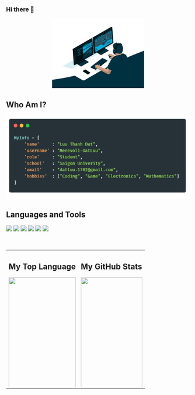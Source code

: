 ### Hi there 👋


<div align="center">
  <img alt="GIF" src="./code.gif" width="50%"/>
</div>

<h2>Who Am I?</h2>

<div align="center">
  <img src="./carbon.png"/>
</div>


<!--
**Merevoli-DatLuu/Merevoli-DatLuu** is a ✨ _special_ ✨ repository because its `README.md` (this file) appears on your GitHub profile.

Here are some ideas to get you started:

- 🔭 I’m currently working on ...
- 🌱 I’m currently learning ...
- 👯 I’m looking to collaborate on ...
- 🤔 I’m looking for help with ...
- 💬 Ask me about ...
- 📫 How to reach me: ...
- 😄 Pronouns: ...
- ⚡ Fun fact: ...
-->

<h2>Languages and Tools</h2>
<code><img src="https://img.shields.io/badge/python%20-%2314354C.svg?&style=for-the-badge&logo=python&logoColor=white"/></code>
<code><img src="https://img.shields.io/badge/C++%20-%2300599C.svg?&style=for-the-badge&logo=c%2B%2B&logoColor=white"/></code>
<code><img src="https://img.shields.io/badge/Java%20-%23E34F26.svg?&style=for-the-badge&logo=java&logoColor=white"/></code>
<code><img src="https://img.shields.io/badge/javascript%20-%23323330.svg?&style=for-the-badge&logo=javascript&logoColor=%23F7DF1E"/></code>
<code><img src="https://img.shields.io/badge/git%20-%23121011.svg?&style=for-the-badge&logo=git&logoColor=%23F7DF1E"/></code>
<code><img src="https://img.shields.io/badge/mysql%20-%235C2D91.svg?&style=for-the-badge&logo=mysql&logoColor=white"/></code>
  
<br>
<br>
<br>
  
<table border = "0" width = "100%">
  <tr>
    <td>
      <h2>My Top Language</h2>
      <img align="center" width="100%" height="300" src="https://github-readme-stats.vercel.app/api/top-langs/?username=Merevoli-DatLuu">
    </td>
    <td>
      <h2>My GitHub Stats</h2>
      <img align="center" width="100%" height="300" src="https://github-readme-stats.vercel.app/api?username=Merevoli-DatLuu&show_icons=true&theme=gotham">
    </td>
  </tr>
  
</table>
